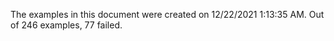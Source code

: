 
The examples in this document were created on 12/22/2021 1:13:35 AM. 
Out of 246 examples,
77 failed.

